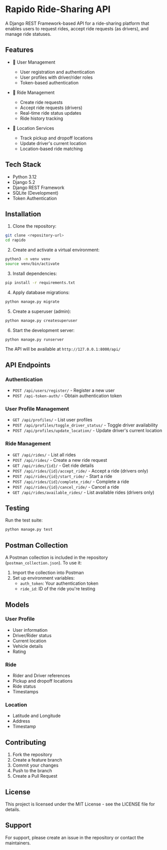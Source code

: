 # Rapido Ride-Sharing API

A Django REST Framework-based API for a ride-sharing platform that enables users to request rides, accept ride requests (as drivers), and manage ride statuses.

## Features

- 👥 User Management
  - User registration and authentication
  - User profiles with driver/rider roles
  - Token-based authentication

- 🚗 Ride Management
  - Create ride requests
  - Accept ride requests (drivers)
  - Real-time ride status updates
  - Ride history tracking

- 📍 Location Services
  - Track pickup and dropoff locations
  - Update driver's current location
  - Location-based ride matching

## Tech Stack

- Python 3.12
- Django 5.2
- Django REST Framework
- SQLite (Development)
- Token Authentication

## Installation

1. Clone the repository:
```bash
git clone <repository-url>
cd rapido
```

2. Create and activate a virtual environment:
```bash
python3 -m venv venv
source venv/bin/activate
```

3. Install dependencies:
```bash
pip install -r requirements.txt
```

4. Apply database migrations:
```bash
python manage.py migrate
```

5. Create a superuser (admin):
```bash
python manage.py createsuperuser
```

6. Start the development server:
```bash
python manage.py runserver
```

The API will be available at `http://127.0.0.1:8000/api/`

## API Endpoints

### Authentication
- `POST /api/users/register/` - Register a new user
- `POST /api-token-auth/` - Obtain authentication token

### User Profile Management
- `GET /api/profiles/` - List user profiles
- `POST /api/profiles/toggle_driver_status/` - Toggle driver availability
- `POST /api/profiles/update_location/` - Update driver's current location

### Ride Management
- `GET /api/rides/` - List all rides
- `POST /api/rides/` - Create a new ride request
- `GET /api/rides/{id}/` - Get ride details
- `POST /api/rides/{id}/accept_ride/` - Accept a ride (drivers only)
- `POST /api/rides/{id}/start_ride/` - Start a ride
- `POST /api/rides/{id}/complete_ride/` - Complete a ride
- `POST /api/rides/{id}/cancel_ride/` - Cancel a ride
- `GET /api/rides/available_rides/` - List available rides (drivers only)

## Testing

Run the test suite:
```bash
python manage.py test
```

## Postman Collection

A Postman collection is included in the repository (`postman_collection.json`). To use it:

1. Import the collection into Postman
2. Set up environment variables:
   - `auth_token`: Your authentication token
   - `ride_id`: ID of the ride you're testing

## Models

### User Profile
- User information
- Driver/Rider status
- Current location
- Vehicle details
- Rating

### Ride
- Rider and Driver references
- Pickup and dropoff locations
- Ride status
- Timestamps

### Location
- Latitude and Longitude
- Address
- Timestamp

## Contributing

1. Fork the repository
2. Create a feature branch
3. Commit your changes
4. Push to the branch
5. Create a Pull Request

## License

This project is licensed under the MIT License - see the LICENSE file for details.

## Support

For support, please create an issue in the repository or contact the maintainers.
